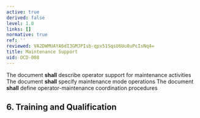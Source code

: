 ```yaml
---
active: true
derived: false
level: 1.0
links: []
normative: true
ref: ''
reviewed: VA2DWMUAYA6dI3GMJPIsb-qpx51SqsU6Uu8uPcIsNq4=
title: Maintenance Support
uid: OCD-008
---
```


The document **shall** describe operator support for maintenance activities
The document **shall** specify maintenance mode operations
The document **shall** define operator-maintenance coordination procedures

## 6. Training and Qualification